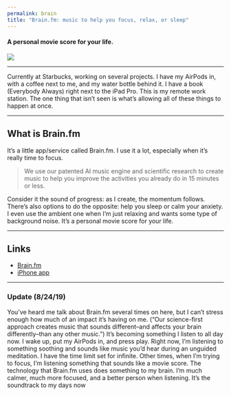 ```yaml
---
permalink: brain
title: "Brain.fm: music to help you focus, relax, or sleep"
---
```


#### A personal movie score for your life.

![][image-1]

---- 

Currently at Starbucks, working on several projects. I have my AirPods in, with a coffee next to me, and my water bottle behind it. I have a book (Everybody Always) right next to the iPad Pro. This is my remote work station. The one thing that isn’t seen is what’s allowing all of these things to happen at once.

---- 

## What is Brain.fm

It’s a little app/service called Brain.fm. I use it a lot, especially when it’s really time to focus.

> We use our patented AI music engine and scientific research to create music to help you improve the activities you already do in 15 minutes or less.

Consider it the sound of progress: as I create, the momentum follows. There’s also options to do the opposite: help you sleep or calm your anxiety. I even use the ambient one when I’m just relaxing and wants some type of background noise. It’s a personal movie score for your life.

---- 

## Links

- [Brain.fm][1]
- [iPhone app][2]

---- 

### Update (8/24/19)

You’ve heard me talk about Brain.fm several times on here, but I can’t stress enough how much of an impact it’s having on me. (“Our science-first approach creates music that sounds different–and affects your brain differently–than any other music.”) It’s becoming something I listen to all day now. I wake up, put my AirPods in, and press play. Right now, I’m listening to something soothing and sounds like music you’d hear during an unguided meditation. I have the time limit set for infinite. Other times, when I’m trying to focus, I’m listening something that sounds like a movie score. The technology that Brain.fm uses does something to my brain. I’m much calmer, much more focused, and a better person when listening. It’s the soundtrack to my days now

[1]:	http
[2]:	https://itunes.apple.com/us/app/brain-fm-music-for-the-brain/id1110684238?mt=8

[image-1]:	https://cdn-images-1.medium.com/max/2600/1*ohHlvrx5Xc55SYsD8ZE2ig.gif